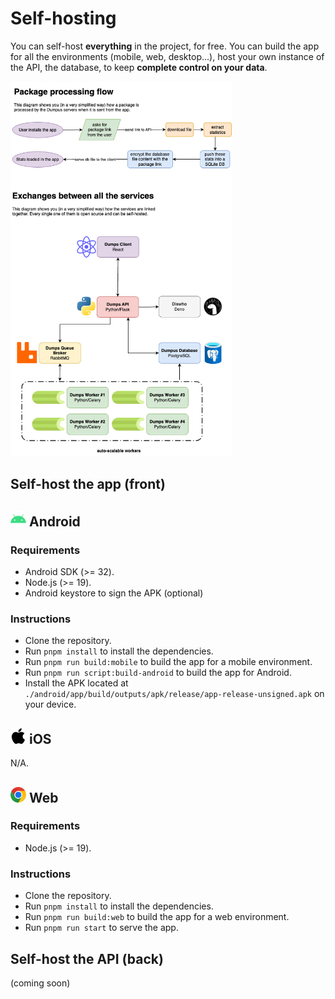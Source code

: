 # Self-hosting

You can self-host **everything** in the project, for free. You can build the app for all the environments (mobile, web, desktop...), host your own instance of the API, the database, to keep **complete control on your data**.

<img src="./assets/architecture.png" height="600px" />

## Self-host the app (front)

## <img height="25px" src="https://raw.githubusercontent.com/github/explore/8baf984947f4d9c32006bd03fa4c51ff91aadf8d/topics/android/android.png" /> Android

### Requirements

- Android SDK (>= 32).
- Node.js (>= 19).
- Android keystore to sign the APK (optional)

### Instructions

- Clone the repository.
- Run `pnpm install` to install the dependencies.
- Run `pnpm run build:mobile` to build the app for a mobile environment.
- Run `pnpm run script:build-android` to build the app for Android.
- Install the APK located at `./android/app/build/outputs/apk/release/app-release-unsigned.apk` on your device.

## <img height="25px" src="https://raw.githubusercontent.com/github/explore/8baf984947f4d9c32006bd03fa4c51ff91aadf8d/topics/apple/apple.png" /> iOS

N/A.

## <img height="25px" src="https://raw.githubusercontent.com/github/explore/8baf984947f4d9c32006bd03fa4c51ff91aadf8d/topics/chrome/chrome.png" /> Web

### Requirements

- Node.js (>= 19).

### Instructions

- Clone the repository.
- Run `pnpm install` to install the dependencies.
- Run `pnpm run build:web` to build the app for a web environment.
- Run `pnpm run start` to serve the app.

## Self-host the API (back)

(coming soon)
